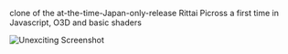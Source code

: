 clone of the at-the-time-Japan-only-release Rittai Picross
a first time in Javascript, O3D and basic shaders

![Unexciting Screenshot](http://raw.github.com/yoiang/Rittai-Picross/master/readme.jpg "Unexciting Screenshot")